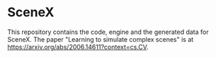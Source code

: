 # SceneX
This repository contains the code, engine and the generated data for SceneX. 
The paper "Learning to simulate complex scenes" is at https://arxiv.org/abs/2006.14611?context=cs.CV.
